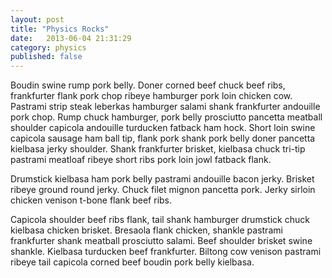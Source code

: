 ```yaml
---
layout: post
title: "Physics Rocks"
date:   2013-06-04 21:31:29
category: physics
published: false
---
```


Boudin swine rump pork belly. Doner corned beef chuck beef ribs, frankfurter flank pork chop ribeye hamburger pork loin chicken cow. <!-- more -->Pastrami strip steak leberkas hamburger salami shank frankfurter andouille pork chop. Rump chuck hamburger, pork belly prosciutto pancetta meatball shoulder capicola andouille turducken fatback ham hock. Short loin swine capicola sausage ham ball tip, flank pork shank pork belly doner pancetta kielbasa jerky shoulder. Shank frankfurter brisket, kielbasa chuck tri-tip pastrami meatloaf ribeye short ribs pork loin jowl fatback flank.

Drumstick kielbasa ham pork belly pastrami andouille bacon jerky. Brisket ribeye ground round jerky. Chuck filet mignon pancetta pork. Jerky sirloin chicken venison t-bone flank beef ribs.

Capicola shoulder beef ribs flank, tail shank hamburger drumstick chuck kielbasa chicken brisket. Bresaola flank chicken, shankle pastrami frankfurter shank meatball prosciutto salami. Beef shoulder brisket swine shankle. Kielbasa turducken beef frankfurter. Biltong cow venison pastrami ribeye tail capicola corned beef boudin pork belly kielbasa.